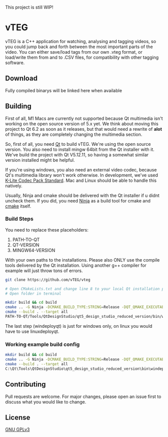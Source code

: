This project is still WIP!

# vTEG

vTEG is a C++ application for watching, analysing and tagging videos, so you could jump back and forth between the most important parts of the video. You can either save/load tags from our own .vteg format, or load/write them from and to .CSV files, for compatibility with other tagging software.

## Download
Fully compiled binarys will be linked here when available

## Building
First of all, M1 Macs are currently not supported because Qt multimedia isn't working on the open source version of 5.x yet. We think about moving this project to Qt 6.2 as soon as it releases, but that would need a rewrite of **alot** of things, as they are completely changing the multimedia section.

So, first of all, you need [Qt](https://www.qt.io/download) to build vTEG. We're using the open source version. You also need to install mingw 64bit from the Qt installer with it. We've build the project with Qt V5.12.11, so having a somewhat similar version installed might be helpful.

If you're using windows, you also need an external video codec, because Qt's multimedia library won't work otherwise. In development, we've used [K-Lite Codec Pack Standard](https://codecguide.com/download_k-lite_codec_pack_standard.htm).
Mac and Linux should be able to handle this natively.

Usually, Ninja and cmake should be delivered with the Qt installer if u didnt uncheck them. If you did, you need [Ninja](https://github.com/ninja-build/ninja/releases) as a build tool for cmake and [cmake](https://cmake.org/download/) itself.

### Build Steps

You need to replace these placeholders:
1. PATH-TO-QT
2. QT-VERSION
3. MINGW64-VERSION

With your own paths to the installations. Please also ONLY use the compile tools delivered by the Qt installation. Using another g++ compiler for example will just throw tons of errors.

```bash
git clone https://github.com/vTEG/vteg

# Open CMakeLists.txt and change line 8 to your local Qt installation path
# Open folder in terminal

mkdir build && cd build
cmake .. -G Ninja -DCMAKE_BUILD_TYPE:STRING=Release -DQT_QMAKE_EXECUTABLE:STRING=PATH-TO-QT/QT-VERSION/MINGW64-VERSION/bin/qmake.exe -DCMAKE_C_COMPILER:STRING=PATH-TO-QT/Tools/MINGW64-VERSION/bin/gcc.exe -DCMAKE_CXX_COMPILER:STRING=PATH-TO-QT/Tools/MINGW64-VERSION/bin/g++.exe
cmake --build . --target all
PATH-TO-QT/Tools/QtDesignStudio/qt5_design_studio_reduced_version/bin/windeployqt.exe VTEg.exe
```
The last step (windeployqt) is just for windows only, on linux you would have to use linuxdeployqt.

### Working example build config

```bash
mkdir build && cd build
cmake .. -G Ninja -DCMAKE_BUILD_TYPE:STRING=Release -DQT_QMAKE_EXECUTABLE:STRING=C:/Qt/5.12.11/mingw73_64/bin/qmake.exe -DCMAKE_C_COMPILER:STRING=C:/Qt/Tools/mingw730_64/bin/gcc.exe -DCMAKE_CXX_COMPILER:STRING=C:/Qt/Tools/mingw730_64/bin/g++.exe
cmake --build . --target all
C:\Qt\Tools\QtDesignStudio\qt5_design_studio_reduced_version\bin\windeployqt.exe VTEg.exe
```

## Contributing
Pull requests are welcome. For major changes, please open an issue first to discuss what you would like to change.

## License
[GNU GPLv3](https://choosealicense.com/licenses/gpl-3.0/)
